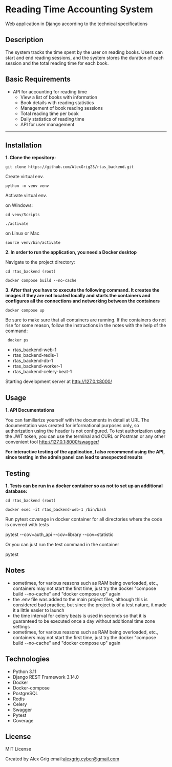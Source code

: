 # Reading Time Accounting System
Web application in Django according to the technical specifications

## Description
The system tracks the time spent by the user on reading books. 
Users can start and end reading sessions, and the system stores 
the duration of each session and the total reading time for each book.

## Basic Requirements
- API for accounting for reading time
  - View a list of books with information
  - Book details with reading statistics
  - Management of book reading sessions
  - Total reading time per book
  - Daily statistics of reading time
  - API for user management

---
## Installation
**1. Clone the repository:**

   ```shell
   git clone https://github.com/AlexGrig23/rtas_backend.git
   ```

  Create virtual env.

   ```shell
   python -m venv venv
   ```
  
   Activate virtual env.
   
   on Windows: 
   ```shell
   cd venv/Scripts
   ```
   ```shell
   ./activate
   ```
  on Linux or Mac
   ```shell
   source venv/bin/activate
   ```

**2. In order to run the application, you need a Docker desktop**

Navigate to the project directory:
   ```shell
   cd rtas_backend (root)
   ```

   ```shell
   docker compose build --no-cache
   ```
   
**3. After that you have to execute the following command. 
   It creates the images if they are not located locally and starts the containers and configures 
   all the connections and networking between the containers**


   ```shell
   docker compose up
   ```
Be sure to make sure that all containers are running. 
If the containers do not rise for some reason, follow the instructions in the notes
with the help of the command: 
   ```shell
    docker ps
  ```
    
   - rtas_backend-web-1
   - rtas_backend-redis-1
   - rtas_backend-db-1
   - rtas_backend-worker-1
   - rtas_backend-celery-beat-1

Starting development server at  http://127.0.1:8000/
  
	
## Usage

**1. API Documentations**

You can familiarize yourself with the documents in detail at URL
The documentation was created for informational purposes only, so authorization using the header is not configured. 
To test authorization using the JWT token, you can use the terminal and CURL or Postman or any other convenient tool
 http://127.0.1:8000/swagger/

**For interactive testing of the application, 
I also recommend using the API, since testing in the admin panel can lead to unexpected results**


## Testing

**1. Tests can be run in a docker container so as not to set up an additional database:**

```shell
cd rtas_backend (root)
```

```shell
docker exec -it rtas_backend-web-1 /bin/bash
```
Run pytest coverage in docker container for all directories where the code is covered with tests

pytest --cov=auth_api --cov=library --cov=statistic

Or you can just run the test command in the container

pytest

## Notes
- sometimes, for various reasons such as RAM being overloaded, etc., containers may not start the first time, just try the docker "compose build --no-cache" and "docker compose up" again
- the .env file was added to the main project files, although this is considered bad practice, but since the project is of a test nature, it made it a little easier to launch
- the time interval for celery beats is used in seconds so that it is guaranteed to be executed once a day without additional time zone settings
- sometimes, for various reasons such as RAM being overloaded, etc., containers may not start the first time, just try the docker "compose build --no-cache" and "docker compose up" again

## Technologies

- Python 3.11
- Django REST Framework 3.14.0
- Docker 
- Docker-compose
- PostgreSQL
- Redis
- Celery
- Swagger
- Pytest
- Coverage

## License
MIT License

Created by Alex Grig
email:alexgrig.cyber@gmail.com
